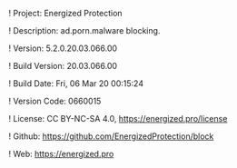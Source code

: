 ! Project: Energized Protection

! Description: ad.porn.malware blocking.

! Version: 5.2.0.20.03.066.00

! Build Version: 20.03.066.00

! Build Date: Fri, 06 Mar 20 00:15:24

! Version Code: 0660015

! License: CC BY-NC-SA 4.0, https://energized.pro/license

! Github: https://github.com/EnergizedProtection/block

! Web: https://energized.pro
